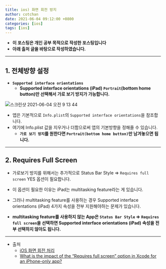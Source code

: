 ```yaml
---
title: ios) 화면 회전 방지
author: cotchan
date: 2021-06-04 09:12:00 +0800
categories: [ios]
tags: [ios]   
---
```


+ **이 포스팅은 개인 공부 목적으로 작성한 포스팅입니다**
+ **아래 출처 글을 바탕으로 작성하였습니다.**

---

## 1. 전체방향 설정

+ **`Supported interface orientations`**
  + **Supported interface orientations (iPad) `Portrait`(bottom home button)만 선택해서 가로 보기 방지가 가능합니다.**

![스크린샷 2021-06-04 오전 9 13 44](https://user-images.githubusercontent.com/75410527/120727730-44d9aa00-c516-11eb-90f5-1b3230ce8d6c.png)

+ 앱은 기본적으로 `Info.plist`의 `Supported interface orientations`을 참조합니다.
+ 여기에 Info.plist 값을 지우거나 더함으로써 앱의 기본방향을 정해줄 수 있습니다.
  + **`가로 보기 방지`를 원한다면 `Portrait(bottom home button)`만 남겨놓으면 됩니다.**

---

## 2. Requires Full Screen

+ 가로보기 방지를 위해서는 추가적으로 Status Bar Style => `Requires full screen` YES 옵션이 필요합니다.

+ 이 옵션이 필요한 이유는 iPad는 multitasking feature라는 게 있습니다.
+ 그러나 multitasking feature를 사용하는 경우 Supported interface orientations (iPad) 4가지 속성을 전부 지원해야하는 문제가 있습니다.

+ **multitasking feature를 사용하지 않는 App은 `Status Bar Style` => `Requires full screen`을 선택하면 Supported interface orientations (iPad) 속성을 전부 선택하지 않아도 됩니다.**


---

+ 출처
  + [iOS 화면 회전 처리](https://wnstkdyu.github.io/2017/12/15/orientations/)
  + [What is the impact of the “Requires full screen” option in Xcode for an iPhone-only app?](https://stackoverflow.com/questions/34608826/what-is-the-impact-of-the-requires-full-screen-option-in-xcode-for-an-iphone-o)
